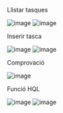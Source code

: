 Llistar tasques

![image](https://github.com/user-attachments/assets/9532f29f-1386-46d6-83fc-e6a2eb943042)
![image](https://github.com/user-attachments/assets/4c3bf3c4-1c62-4d02-9f27-6156f066fbf2)

Inserir tasca

![image](https://github.com/user-attachments/assets/8867b271-d4bb-4273-93a3-f2dde226e423)
![image](https://github.com/user-attachments/assets/58e88c56-bad4-41bc-b8cc-9358c9787f8c)

Comprovació

![image](https://github.com/user-attachments/assets/cf553b6e-0ed4-4b0e-a49e-d29ae1466685)

Funció HQL

![image](https://github.com/user-attachments/assets/272273ef-9621-478f-a75c-d49d420aebf9)
![image](https://github.com/user-attachments/assets/886879b9-fb9f-4f2f-be8a-5e39e7c47eac)




